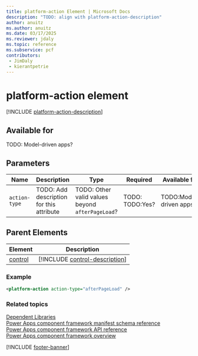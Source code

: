 ```yaml
---
title: platform-action Element | Microsoft Docs
description: "TODO: align with platform-action-description"
author: anuitz
ms.author: anuitz
ms.date: 03/17/2025
ms.reviewer: jdaly
ms.topic: reference
ms.subservice: pcf
contributors:
 - JimDaly
 - kierantpetrie
---
```


# platform-action element

[!INCLUDE [platform-action-description](includes/platform-action-description.md)]

## Available for

TODO: Model-driven apps?

## Parameters

|Name|Description|Type|Required|Available for|
|--|--|--|--|--------|
|`action-type`|TODO: Add description for this attribute|TODO: Other valid values beyond `afterPageLoad`? |TODO: TODO:Yes?|TODO:Model-driven apps?|

## Parent Elements

|Element|Description|
|--|--|
|[control](control.md)|[!INCLUDE [control-description](includes/control-description.md)]|



### Example

```XML
<platform-action action-type="afterPageLoad" />
```

### Related topics

[Dependent Libraries](../dependent-libraries.md)   
[Power Apps component framework manifest schema reference](index.md)   
[Power Apps component framework API reference](../reference/index.md)   
[Power Apps component framework overview](../overview.md)

[!INCLUDE [footer-banner](../../../includes/footer-banner.md)]